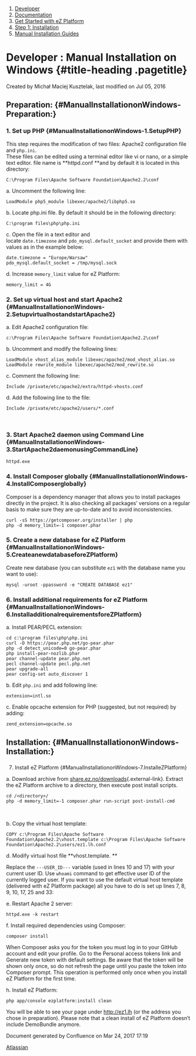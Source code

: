 1.  <span>[Developer](index.html)</span>
2.  <span>[Documentation](Documentation_31429504.html)</span>
3.  <span>[Get Started with eZ
    Platform](Get-Started-with-eZ-Platform_31429520.html)</span>
4.  <span>[Step 1: Installation](31429538.html)</span>
5.  <span>[Manual Installation
    Guides](Manual-Installation-Guides_31431727.html)</span>

<span id="title-text"> Developer : Manual Installation on Windows </span> {#title-heading .pagetitle}
=========================================================================

Created by <span class="author"> Michał Maciej Kusztelak</span>, last
modified on Jul 05, 2016

Preparation: {#ManualInstallationonWindows-Preparation:}
------------

### 1. Set up PHP {#ManualInstallationonWindows-1.SetupPHP}

This step requires the modification of two files: Apache2 configuration
file and `php.ini`.  
These files can be edited using a terminal editor like vi or nano, or a
simple text editor. file name is **httpd.conf **and by default it is
located in this directory:

~~~~ brush:
C:\Program Files\Apache Software Foundation\Apache2.2\conf
~~~~

a. Uncomment the following line:

~~~~ brush:
LoadModule php5_module libexec/apache2/libphp5.so
~~~~

b. Locate php.ini file. By default it should be in the following
directory:

~~~~ brush:
C:\program files\php\php.ini
~~~~

c. Open the file in a text editor and
locate `date.timezone` and `pdo_mysql.default_socket` and provide them
with values as in the example below:

~~~~ brush:
date.timezone = "Europe/Warsaw"
pdo_mysql.default_socket = /tmp/mysql.sock
~~~~

d. Increase `memory_limit` value for eZ Platform:

~~~~ brush:
memory_limit = 4G
~~~~

### 2. Set up virtual host and start Apache2 {#ManualInstallationonWindows-2.SetupvirtualhostandstartApache2}

a. Edit Apache2 configuration file:

~~~~ brush:
c:\Program Files\Apache Software Foundation\Apache2.2\conf
~~~~

b. Uncomment and modify the following lines:

~~~~ brush:
LoadModule vhost_alias_module libexec/apache2/mod_vhost_alias.so
LoadModule rewrite_module libexec/apache2/mod_rewrite.so
~~~~

c. Comment the following line:

~~~~ brush:
Include /private/etc/apache2/extra/httpd-vhosts.conf
~~~~

d. Add the following line to the file:

~~~~ brush:
Include /private/etc/apache2/users/*.conf
~~~~

 

### 3. Start Apache2 daemon using Command Line {#ManualInstallationonWindows-3.StartApache2daemonusingCommandLine}

~~~~ brush:
httpd.exe
~~~~

### 4. Install Composer globally {#ManualInstallationonWindows-4.InstallComposerglobally}

Composer is a dependency manager that allows you to install packages
directly in the project. It is also checking all packages’ versions on a
regular basis to make sure they are up-to-date and to avoid
inconsistencies.

~~~~ brush:
curl -sS https://getcomposer.org/installer | php
php -d memory_limit=-1 composer.phar
~~~~

### 5. Create a new database for eZ Platform {#ManualInstallationonWindows-5.CreateanewdatabaseforeZPlatform}

Create new database (you can substitute `ez1` with the database name you
want to use):

~~~~ brush:
mysql -uroot -ppassword -e "CREATE DATABASE ez1"
~~~~

### 6. Install additional requirements for eZ Platform {#ManualInstallationonWindows-6.InstalladditionalrequirementsforeZPlatform}

a. Install PEAR/PECL extension:

~~~~ brush:
cd c:\program files\php\php.ini
curl -O https://pear.php.net/go-pear.phar
php -d detect_unicode=0 go-pear.phar
php install-pear-nozlib.phar
pear channel-update pear.php.net
pecl channel-update pecl.php.net
pear upgrade-all
pear config-set auto_discover 1
~~~~

b. Edit `php.ini` and add following line:

~~~~ brush:
extension=intl.so
~~~~

c. Enable opcache extension for PHP (suggested, but not required) by
adding:

~~~~ brush:
zend_extension=opcache.so
~~~~

Installation: {#ManualInstallationonWindows-Installation:}
-------------

###   
7. Install eZ Platform {#ManualInstallationonWindows-7.InstalleZPlatform}

a. Download archive
from [share.ez.no/downloads](http://share.ez.no/downloads/downloads){.external-link}. Extract
the eZ Platform archive to a directory, then execute post install
scripts.

~~~~ brush:
cd /<directory>/
php -d memory_limit=-1 composer.phar run-script post-install-cmd
~~~~

 

b. Copy the virtual host template:

~~~~ brush:
COPY c:\Program Files\Apache Software Foundation\Apache2.2\vhost.template c:\Program Files\Apache Software Foundation\Apache2.2\users/ez1.lh.conf
~~~~

d. Modify virtual host file **vhost.template. **

Replace the `---USER_ID---` variable (used in lines 10 and 17) with your
current user ID. Use `whoami` command to get effective user ID of the
currently logged user. If you want to use the default virtual host
template (delivered with eZ Platform package) all you have to do is set
up lines 7, 8, 9, 10, 17, 25 and 33:

e. Restart Apache 2 server:

~~~~ brush:
httpd.exe -k restart
~~~~

f. Install required dependencies using Composer:

~~~~ brush:
composer install
~~~~

When Composer asks you for the token you must log in to your GitHub
account and edit your profile. Go to the Personal access tokens link and
Generate new token with default settings. Be aware that the token will
be shown only once, so do not refresh the page until you paste the token
into Composer prompt. This operation is performed only once when you
install eZ Platform for the first time.

h. Install eZ Platform:

~~~~ brush:
php app/console ezplatform:install clean
~~~~

  
You will be able to see your page under <http://ez1.lh> (or the address
you chose in preparation). Please note that a clean install of eZ
Platform doesn’t include DemoBundle anymore.

Document generated by Confluence on Mar 24, 2017 17:19

[Atlassian](http://www.atlassian.com/)


